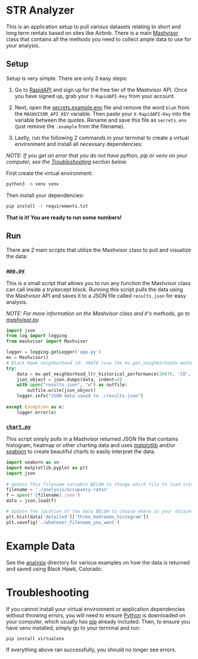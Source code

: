 # STR Analyzer

This is an application setup to pull various datasets relating to short and long term rentals based on sites like Airbnb. There is a main [Mashvisor](./mashvisor.py) class that contains all the methods you need to collect ample data to use for your analysis.


## Setup
Setup is very simple. There are only 3 easy steps:

1. Go to [RapidAPI](https://rapidapi.com/mashvisor-team/api/mashvisor) and sign up for the free tier of the Mashvisor API. Once you have signed up, grab your `X-RapidAPI-Key` from your account.

2. Next, open the [secrets.example.env](./secrets.example.env) file and remove the word `blah` from the `MASHVISOR_API_KEY` variable. Then paste your `X-RapidAPI-Key` into the variable between the quotes. Rename and save this file as `secrets.env` (just remove the `.example` from the filename).

3. Lastly, run the following 2 commands in your terminal to create a virtual environment and install all necessary dependencies:

_NOTE: If you get an error that you do not have python, pip or venv on your computer, see the [Troubleshooting](#troubleshooting) section below._

First create the virtual environment:
```sh
python3 -m venv venv
```

Then install your dependencies:
```sh
pip install -r requirements.txt
```

**That is it! You are ready to run some numbers!**


## Run
There are 2 main scripts that utilize the Mashvisor class to pull and visualize the data:

### [`app.py`](./app.py)
This is a small script that allows you to run any function the Mashvisor class can call inside a try/except block. Running this script pulls the data using the Mashvisor API and saves it to a JSON file called `results.json` for easy analysis.

_NOTE: For more information on the Mashvisor class and it's methods, go to [mashvisor.py](./mashvisor.py)._

```python
import json
from log import logging
from mashvisor import Mashvisor

logger = logging.getLogger('app.py')
mv = Mashvisor()
# Black Hawk neighborhood id: 30476 (use the mv.get_neighborhoods method to find your id)
try:
    data = mv.get_neighborhood_ltr_historical_performance(30476, 'CO', 2022)
    json_object = json.dumps(data, indent=4)
    with open("results.json", "w") as outfile:
        outfile.write(json_object)
    logger.info("JSON data saved to ./results.json")
    
except Exception as e:
    logger.error(e)
```

### [`chart.py`](./chart.py)
This script simply pulls in a Mashvisor returned JSON file that contains histogram, heatmap or other charting data and uses [matplotlib](https://matplotlib.org/) and/or [seaborn](https://seaborn.pydata.org/) to create beautiful charts to easily interpret the data.

```python
import seaborn as sn
import matplotlib.pyplot as plt
import json
 
# Update this filename variable BELOW to change which file to load into memory
filename = './analysis/occupancy-rates'
f = open(f'{filename}.json')
data = json.load(f)

# Update the location of the data BELOW to choose where in your dataset to chart/visualize
plt.hist(data['detailed']['three_bedrooms_histogram'])
plt.savefig('./whatever_filename_you_want')
```


# Example Data

See the [analysis](./analysis) directory for various examples on how the data is returned and saved using Black Hawk, Colorado.



# Troubleshooting

If you cannot install your virtual environment or application dependencies without throwing errors, you will need to ensure [Python](https://www.python.org/downloads/) is downloaded on your computer, which usually has [pip](https://pypi.org/project/pip/) already included. Then, to ensure you have venv installed, simply go to your terminal and run:

```sh
pip install virtualenv
```

If everything above ran successfully, you should no longer see errors.

